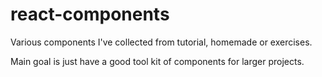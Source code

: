 # react-components
Various components I've collected from tutorial, homemade or exercises. 

Main goal is just have a good tool kit of components for larger projects.
